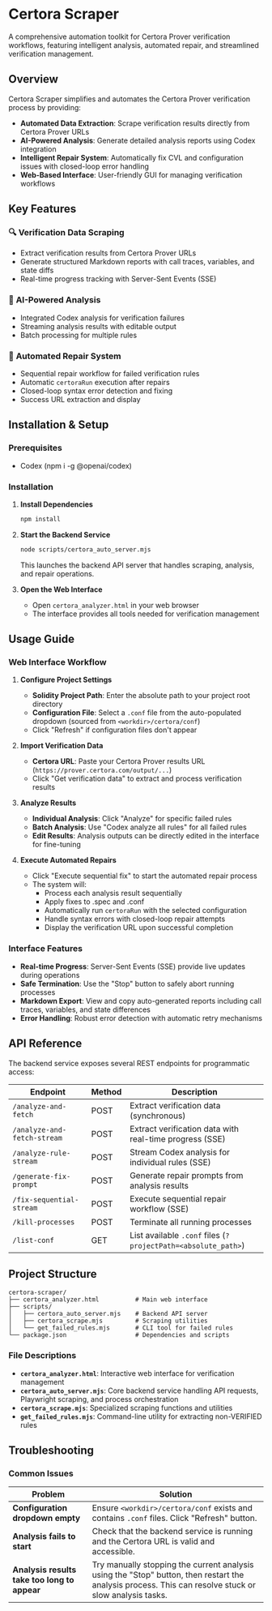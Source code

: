 # Certora Scraper

A comprehensive automation toolkit for Certora Prover verification workflows, featuring intelligent analysis, automated repair, and streamlined verification management.

## Overview

Certora Scraper simplifies and automates the Certora Prover verification process by providing:
- **Automated Data Extraction**: Scrape verification results directly from Certora Prover URLs
- **AI-Powered Analysis**: Generate detailed analysis reports using Codex integration  
- **Intelligent Repair System**: Automatically fix CVL and configuration issues with closed-loop error handling
- **Web-Based Interface**: User-friendly GUI for managing verification workflows

## Key Features

### 🔍 **Verification Data Scraping**
- Extract verification results from Certora Prover URLs
- Generate structured Markdown reports with call traces, variables, and state diffs
- Real-time progress tracking with Server-Sent Events (SSE)

### 🤖 **AI-Powered Analysis** 
- Integrated Codex analysis for verification failures
- Streaming analysis results with editable output
- Batch processing for multiple rules

### 🔧 **Automated Repair System**
- Sequential repair workflow for failed verification rules
- Automatic `certoraRun` execution after repairs
- Closed-loop syntax error detection and fixing
- Success URL extraction and display

## Installation & Setup

### Prerequisites
- Codex (npm i -g @openai/codex)

### Installation

1. **Install Dependencies**
   ```bash
   npm install
   ```

2. **Start the Backend Service**
   ```bash
   node scripts/certora_auto_server.mjs
   ```
   This launches the backend API server that handles scraping, analysis, and repair operations.

3. **Open the Web Interface**
   - Open `certora_analyzer.html` in your web browser
   - The interface provides all tools needed for verification management

## Usage Guide

### Web Interface Workflow

1. **Configure Project Settings**
   - **Solidity Project Path**: Enter the absolute path to your project root directory
   - **Configuration File**: Select a `.conf` file from the auto-populated dropdown (sourced from `<workdir>/certora/conf`)
   - Click "Refresh" if configuration files don't appear

2. **Import Verification Data**
   - **Certora URL**: Paste your Certora Prover results URL (`https://prover.certora.com/output/...`)
   - Click "Get verification data" to extract and process verification results

3. **Analyze Results**
   - **Individual Analysis**: Click "Analyze" for specific failed rules
   - **Batch Analysis**: Use "Codex analyze all rules" for all failed rules
   - **Edit Results**: Analysis outputs can be directly edited in the interface for fine-tuning

4. **Execute Automated Repairs**
   - Click "Execute sequential fix" to start the automated repair process
   - The system will:
     - Process each analysis result sequentially
     - Apply fixes to .spec and .conf
     - Automatically run `certoraRun` with the selected configuration
     - Handle syntax errors with closed-loop repair attempts
     - Display the verification URL upon successful completion

### Interface Features

- **Real-time Progress**: Server-Sent Events (SSE) provide live updates during operations
- **Safe Termination**: Use the "Stop" button to safely abort running processes
- **Markdown Export**: View and copy auto-generated reports including call traces, variables, and state differences
- **Error Handling**: Robust error detection with automatic retry mechanisms

## API Reference

The backend service exposes several REST endpoints for programmatic access:

| Endpoint | Method | Description |
|----------|--------|-------------|
| `/analyze-and-fetch` | POST | Extract verification data (synchronous) |
| `/analyze-and-fetch-stream` | POST | Extract verification data with real-time progress (SSE) |
| `/analyze-rule-stream` | POST | Stream Codex analysis for individual rules (SSE) |
| `/generate-fix-prompt` | POST | Generate repair prompts from analysis results |
| `/fix-sequential-stream` | POST | Execute sequential repair workflow (SSE) |
| `/kill-processes` | POST | Terminate all running processes |
| `/list-conf` | GET | List available `.conf` files (`?projectPath=<absolute_path>`) |

## Project Structure

```
certora-scraper/
├── certora_analyzer.html          # Main web interface
├── scripts/
│   ├── certora_auto_server.mjs    # Backend API server
│   ├── certora_scrape.mjs         # Scraping utilities  
│   └── get_failed_rules.mjs       # CLI tool for failed rules
└── package.json                   # Dependencies and scripts
```

### File Descriptions

- **`certora_analyzer.html`**: Interactive web interface for verification management
- **`certora_auto_server.mjs`**: Core backend service handling API requests, Playwright scraping, and process orchestration
- **`certora_scrape.mjs`**: Specialized scraping functions and utilities
- **`get_failed_rules.mjs`**: Command-line utility for extracting non-VERIFIED rules

## Troubleshooting

### Common Issues

| Problem | Solution |
|---------|----------|
| **Configuration dropdown empty** | Ensure `<workdir>/certora/conf` exists and contains `.conf` files. Click "Refresh" button. |
| **Analysis fails to start** | Check that the backend service is running and the Certora URL is valid and accessible. |
| **Analysis results take too long to appear** | Try manually stopping the current analysis using the "Stop" button, then restart the analysis process. This can resolve stuck or slow analysis tasks. |